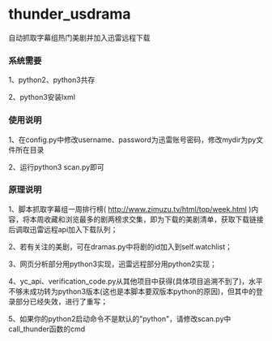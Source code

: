 # thunder_usdrama
自动抓取字幕组热门美剧并加入迅雷远程下载

### 系统需要

1、python2、python3共存

2、python3安装lxml

### 使用说明

1、在config.py中修改username、password为迅雷账号密码，修改mydir为py文件所在目录

2、运行python3 scan.py即可

### 原理说明

1、脚本抓取字幕组一周排行榜( http://www.zimuzu.tv/html/top/week.html )内容，将本周收藏和浏览最多的剧两榜求交集，即为下载的美剧清单，获取下载链接后调取迅雷远程api加入下载队列；

2、若有关注的美剧，可在dramas.py中将剧的id加入到self.watchlist；

3、网页分析部分用python3实现，迅雷远程部分用python2实现；

4、yc_api、verification_code.py从其他项目中获得(具体项目追溯不到了)，水平不够未成功转为python3版本(这也是本脚本要双版本python的原因)，但其中的登录部分已经失效，进行了重写；

5、如果你的python2启动命令不是默认的"python"，请修改scan.py中call_thunder函数的cmd